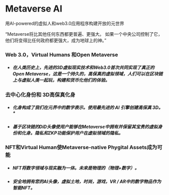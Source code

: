 # 

# Metaverse AI



用Al-powered的虚拟人和web3.0应用程序构建开放的元世界  

“Metaverse将比其他任何东西都更普遍、更强大。 如果一个中央公司控制了它，他们将变得比任何政府都更强大，成为地球上的神。”  

###  Web 3.0，Virtual Humans 和Open Metaverse

- ##### 在人类历史上，先进的3D虚拟现实技术和Web3.0首次共同实现了真正的Open Metaverse，这是一个持久的，高保真的虚拟领域，人们可以在区块链上与虚拟人类一起玩，构建和货币化他们的体验。

### 去中心化身份和 3D高保真化身

- ##### 化身构成了我们在元界中的数字表示。使用最先进的 AI 引擎创建高保真 3D。*

- ##### 基于区块链的DiD头像使用户能够在Metaverse中拥有并保留其宝贵的虚拟身份和化身。隐私和ZKP功能保护用户在虚拟领域的隐私。



### NFT和Virtual Human使Metaverse-native Phygital Assets成为可能

- ##### NFT将数字领域与现实融为一体。未来是物理的（物理+数字）。

- ##### 安全地拥有您的AI头像，虚拟土地，时尚，游戏，VR / AR中的数字物品作为智能NFT。

